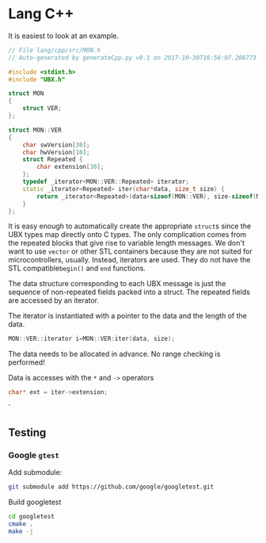 # Lang C++

It is easiest to look at an example. 

```cpp
// File lang/cpp/src/MON.h
// Auto-generated by generateCpp.py v0.1 on 2017-10-30T16:56:07.208773

#include <stdint.h>
#include "UBX.h"

struct MON
{
    struct VER;
};

struct MON::VER
{
    char swVersion[30];
    char hwVersion[10];
    struct Repeated {
        char extension[30];
    };
    typedef _iterator<MON::VER::Repeated> iterator;
    static _iterator<Repeated> iter(char*data, size_t size) {
        return _iterator<Repeated>(data+sizeof(MON::VER), size-sizeof(MON::VER));
    }
};
```

It is easy enough to automatically create the appropriate `struct`s since the UBX types map directly onto C types. The only complication comes from the repeated blocks that give rise to variable length messages. We don't want to use `vector` or other STL containers because they are not  suited for microcontrollers, usually. Instead, iterators are used. They do not have the STL compatible`begin()` and `end` functions.

The data structure corresponding to each UBX message is just the sequence of non-repeated fields packed into a struct. The repeated fields are accessed by an iterator.

The iterator is instantiated with a pointer to the data and the length of the data.

```c++
MON::VER::iterator i=MON::VER:iter(data, size);
```

The data needs to be allocated in advance. No range checking is performed!

Data is accesses with the `*` and `->` operators

```c++
char* ext = iter->extension;
```

`

## Testing
### Google `gtest`

Add submodule:

```bash
git submodule add https://github.com/google/googletest.git
```

Build googletest
```bash
cd googletest
cmake .
make -j
```

